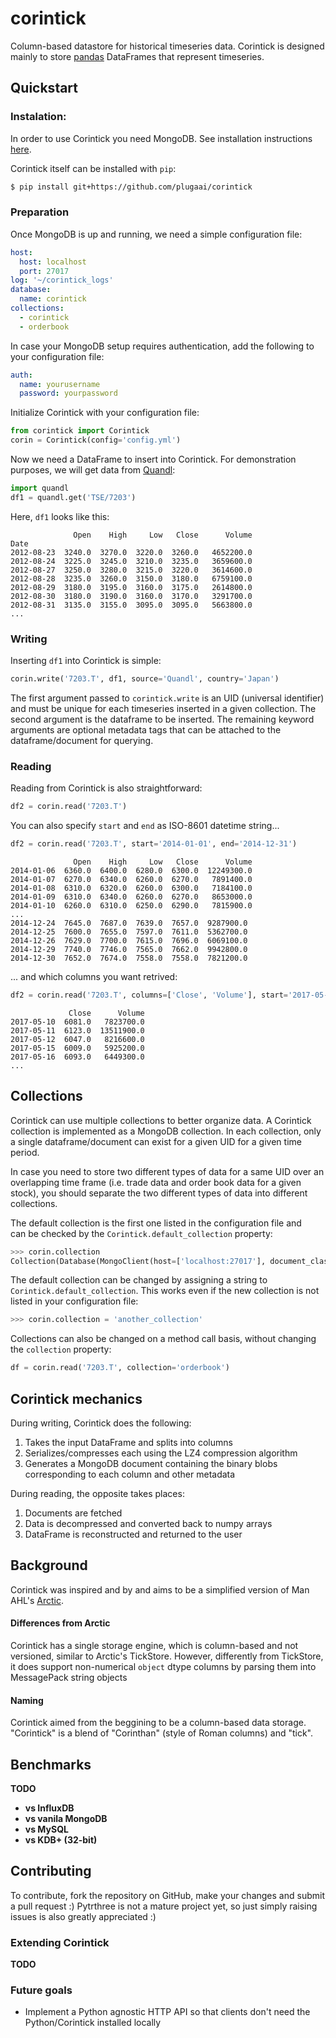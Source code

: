 # corintick
Column-based datastore for historical timeseries data.
Corintick is designed mainly to store [pandas](http://pandas.pydata.org/) DataFrames that represent timeseries.

 
## Quickstart

### Instalation:

In order to use Corintick you need MongoDB. 
See installation instructions [here](https://docs.mongodb.com/manual/installation/).

Corintick itself can be installed with `pip`:

```bash
$ pip install git+https://github.com/plugaai/corintick
```


### Preparation

Once MongoDB is up and running, we need a simple configuration file:

```yaml
host:
  host: localhost
  port: 27017
log: '~/corintick_logs'
database:
  name: corintick
collections:
  - corintick
  - orderbook
```

In case your MongoDB setup requires authentication, add the following to your configuration file:

```yaml
auth:
  name: yourusername
  password: yourpassword
```

Initialize Corintick with your configuration file:
 
```python
from corintick import Corintick
corin = Corintick(config='config.yml')
```

Now we need a DataFrame to insert into Corintick. For demonstration purposes, we will get data from [Quandl](https://www.quandl.com/):  

```python
import quandl
df1 = quandl.get('TSE/7203')
```

Here, `df1` looks like this:

```text
              Open    High     Low   Close      Volume
Date
2012-08-23  3240.0  3270.0  3220.0  3260.0   4652200.0
2012-08-24  3225.0  3245.0  3210.0  3235.0   3659600.0
2012-08-27  3250.0  3280.0  3215.0  3220.0   3614600.0
2012-08-28  3235.0  3260.0  3150.0  3180.0   6759100.0
2012-08-29  3180.0  3195.0  3160.0  3175.0   2614800.0
2012-08-30  3180.0  3190.0  3160.0  3170.0   3291700.0
2012-08-31  3135.0  3155.0  3095.0  3095.0   5663800.0
...
```

### Writing

Inserting `df1` into Corintick is simple:

```python
corin.write('7203.T', df1, source='Quandl', country='Japan')
```

The first argument passed to `corintick.write` is an UID (universal identifier)
 and must be unique for each timeseries inserted in a given collection. 
The second argument is the dataframe to be inserted. 
The remaining keyword arguments are optional metadata tags that can be attached to the 
dataframe/document for querying.


### Reading

Reading from Corintick is also straightforward:

```python
df2 = corin.read('7203.T')
```

You can also specify `start` and `end` as ISO-8601 datetime string...

```python
df2 = corin.read('7203.T', start='2014-01-01', end='2014-12-31')
```

```
              Open    High     Low   Close      Volume
2014-01-06  6360.0  6400.0  6280.0  6300.0  12249300.0
2014-01-07  6270.0  6340.0  6260.0  6270.0   7891400.0
2014-01-08  6310.0  6320.0  6260.0  6300.0   7184100.0
2014-01-09  6310.0  6340.0  6260.0  6270.0   8653000.0
2014-01-10  6260.0  6310.0  6250.0  6290.0   7815900.0
...
2014-12-24  7645.0  7687.0  7639.0  7657.0  9287900.0
2014-12-25  7600.0  7655.0  7597.0  7611.0  5362700.0
2014-12-26  7629.0  7700.0  7615.0  7696.0  6069100.0
2014-12-29  7740.0  7746.0  7565.0  7662.0  9942800.0
2014-12-30  7652.0  7674.0  7558.0  7558.0  7821200.0
```


... and which columns you want retrived:

```python
df2 = corin.read('7203.T', columns=['Close', 'Volume'], start='2017-05-10')
```

```text
             Close      Volume
2017-05-10  6081.0   7823700.0
2017-05-11  6123.0  13511900.0
2017-05-12  6047.0   8216600.0
2017-05-15  6009.0   5925200.0
2017-05-16  6093.0   6449300.0
...
```


## Collections

Corintick can use multiple collections to better organize data. 
A Corintick collection is implemented as a MongoDB collection.
In each collection, only a single dataframe/document can exist for a given UID 
for a given time period.  

In case you need to store two different types of data for a same UID over an overlapping 
time frame (i.e. trade data and order book data for a given stock), you should separate 
the two different types of data into different collections.

The default collection is the first one listed in the configuration file and  
can be checked by the `Corintick.default_collection` property:

```python
>>> corin.collection
Collection(Database(MongoClient(host=['localhost:27017'], document_class=dict, tz_aware=False, connect=True), 'corintick'), 'corintick')
```

The default collection can be changed by assigning a string to `Corintick.default_collection`. 
This works even if the new collection is not listed in your configuration file:

```python
>>> corin.collection = 'another_collection'
```

Collections can also be changed on a method call basis, without changing 
the `collection` property:

```python
df = corin.read('7203.T', collection='orderbook')
```


## Corintick mechanics

During writing, Corintick does the following:

1) Takes the input DataFrame and splits into columns
2) Serializes/compresses each using the LZ4 compression algorithm
3) Generates a MongoDB document containing the binary blobs corresponding to each column and other metadata

During reading, the opposite takes places:
1) Documents are fetched
2) Data is decompressed and converted back to numpy arrays 
3) DataFrame is reconstructed and returned to the user

## Background

Corintick was inspired and by and aims to be a simplified
 version of Man AHL's [Arctic](https://github.com/manahl/arctic).

#### Differences from Arctic
Corintick has a single storage engine, which is column-based and not 
versioned, similar to Arctic's TickStore. However, differently from 
TickStore, it does support non-numerical `object` dtype columns by parsing 
them into MessagePack string objects

#### Naming
Corintick aimed from the beggining to be a column-based data storage.
"Corintick" is a blend of "Corinthan" (style of Roman columns) and "tick". 

## Benchmarks
**TODO**
- **vs InfluxDB**
- **vs vanila MongoDB**
- **vs MySQL**
- **vs KDB+ (32-bit)**

## Contributing

To contribute, fork the repository on GitHub, make your changes and 
submit a pull request :)
Pytrthree is not a mature project yet, so just simply raising issues is 
also greatly appreciated :)

### Extending Corintick

**TODO**

### Future goals
 - Implement a Python agnostic HTTP API so that clients don't need 
   the Python/Corintick installed locally